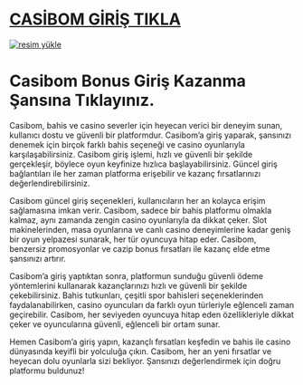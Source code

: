 # <a href="https://casibom1292.com/">CASİBOM GİRİŞ TIKLA</a>

<a href="https://casibom1292.com/"><img src="https://resmim.net/cdn/2024/10/07/mQocaj.png" alt="resim yükle" border="0" /></a>

# Casibom Bonus Giriş Kazanma Şansına Tıklayınız.
Casibom, bahis ve casino severler için heyecan verici bir deneyim sunan, kullanıcı dostu ve güvenli bir platformdur. Casibom’a giriş yaparak, şansınızı denemek için birçok farklı bahis seçeneği ve casino oyunlarıyla karşılaşabilirsiniz. Casibom giriş işlemi, hızlı ve güvenli bir şekilde gerçekleşir, böylece oyun keyfinize hızlıca başlayabilirsiniz. Güncel giriş bağlantıları ile her zaman platforma erişebilir ve kazanç fırsatlarınızı değerlendirebilirsiniz.

Casibom güncel giriş seçenekleri, kullanıcıların her an kolayca erişim sağlamasına imkan verir. Casibom, sadece bir bahis platformu olmakla kalmaz, aynı zamanda zengin casino oyunlarıyla da dikkat çeker. Slot makinelerinden, masa oyunlarına ve canlı casino deneyimlerine kadar geniş bir oyun yelpazesi sunarak, her tür oyuncuya hitap eder. Casibom, benzersiz promosyonlar ve cazip bonus fırsatları ile kazanç elde etme şansınızı artırır.

Casibom’a giriş yaptıktan sonra, platformun sunduğu güvenli ödeme yöntemlerini kullanarak kazançlarınızı hızlı ve güvenli bir şekilde çekebilirsiniz. Bahis tutkunları, çeşitli spor bahisleri seçeneklerinden faydalanabilirken, casino oyuncuları da farklı oyun türleriyle eğlenceli zaman geçirebilir. Casibom, her seviyeden oyuncuya hitap eden özellikleriyle dikkat çeker ve oyuncularına güvenli, eğlenceli bir ortam sunar.

Hemen Casibom’a giriş yapın, kazançlı fırsatları keşfedin ve bahis ile casino dünyasında keyifli bir yolculuğa çıkın. Casibom, her an yeni fırsatlar ve heyecan dolu oyunlarla sizi bekliyor. Şansınızı değerlendirmek için doğru platformu buldunuz!
